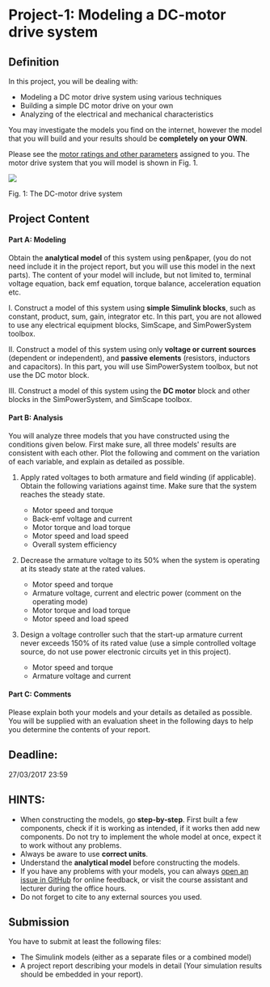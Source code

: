 # Project-1: Modeling a DC-motor drive system

## Definition

In this project, you will be dealing with:

* Modeling a DC motor drive system using various techniques
* Building a simple DC motor drive on your own
* Analyzing of the electrical and mechanical characteristics

You may investigate the models you find on the internet, however the model that you will build and your results should be **completely on your OWN**.

Please see the [motor ratings and other parameters](https://github.com/odtu/ee462/blob/master/Project_1/motordata.md) assigned to you. The motor drive system that you will model is shown in Fig. 1.

![](./project1.png)

Fig. 1: The DC-motor drive system

## Project Content

#### Part A: Modeling

Obtain the **analytical model** of this system using pen&paper, (you do not need include it in the project report, but you will use this model in the next parts). The content of your model will include, but not limited to, terminal voltage equation, back emf equation, torque balance, acceleration equation etc.

I. Construct a model of this system using **simple Simulink blocks**, such as constant, product, sum, gain, integrator etc. In this part, you are not allowed to use any electrical equipment blocks, SimScape, and SimPowerSystem toolbox.

II. Construct a model of this system using only **voltage or current sources** (dependent or independent), and **passive elements** (resistors, inductors and capacitors). In this part, you will use SimPowerSystem toolbox, but not use the DC motor block.

III. Construct a model of this system using the **DC motor** block and other blocks in the SimPowerSystem, and SimScape toolbox.

#### Part B: Analysis

You will analyze three models that you have constructed using the conditions given below. First make sure, all three models' results are consistent with each other. Plot the following and comment on the variation of each variable, and explain as detailed as possible.

1. Apply rated voltages to both armature and field winding (if applicable). Obtain the following variations against time. Make sure that the system reaches the steady state. 

   * Motor speed and torque
   * Back-emf voltage and current
   * Motor torque and load torque
   * Motor speed and load speed
   * Overall system efficiency

2. Decrease the armature voltage to its 50% when the system is operating at its steady state at the rated values. 

   *	Motor speed and torque
   *	Armature voltage, current and electric power (comment on the operating mode)
   *	Motor torque and load torque
   *	Motor speed and load speed

3. Design a voltage controller such that the start-up armature current never exceeds 150% of its rated value (use a simple controlled voltage source, do not use power electronic circuits yet in this project).

   *  Motor speed and torque
   *  Armature voltage and current


#### Part C: Comments

Please explain both your models and your details as detailed as possible. You will be supplied with an evaluation sheet in the following days to help you determine the contents of your report. 

## Deadline:
27/03/2017 23:59

## HINTS:

* When constructing the models, go **step-by-step**. First built a few components, check if it is working as intended, if it works then add new components. Do not try to implement the whole model at once, expect it to work without any problems.
* Always be aware to use **correct units**.
* Understand the **analytical model** before constructing the models.
* If you have any problems with your models, you can always [open an issue in GitHub](https://guides.github.com/features/issues/) for online feedback, or visit the course assistant and lecturer during the office hours.
*  Do not forget to cite to any external sources you used.

## Submission

You have to submit at least the following files:

- The Simulink models (either as a separate files or a combined model)
- A project report describing your models in detail (Your simulation results should be embedded in your report).

